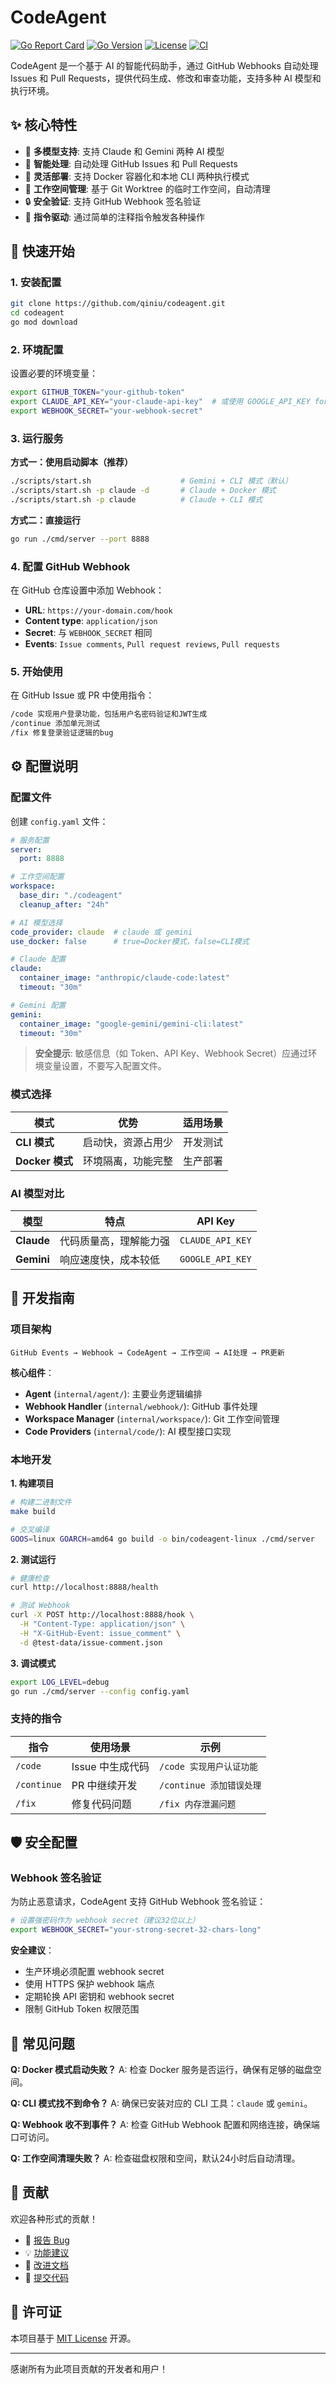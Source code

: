 # CodeAgent

[![Go Report Card](https://goreportcard.com/badge/github.com/qiniu/codeagent)](https://goreportcard.com/report/github.com/qiniu/codeagent)
[![Go Version](https://img.shields.io/github/go-mod/go-version/qiniu/codeagent)](https://go.dev/)
[![License](https://img.shields.io/badge/License-MIT-blue.svg)](LICENSE)
[![CI](https://github.com/qiniu/codeagent/workflows/CI/badge.svg)](https://github.com/qiniu/codeagent/actions)

CodeAgent 是一个基于 AI 的智能代码助手，通过 GitHub Webhooks 自动处理 Issues 和 Pull Requests，提供代码生成、修改和审查功能，支持多种 AI 模型和执行环境。

## ✨ 核心特性

- 🤖 **多模型支持**: 支持 Claude 和 Gemini 两种 AI 模型
- 🔄 **智能处理**: 自动处理 GitHub Issues 和 Pull Requests
- 🐳 **灵活部署**: 支持 Docker 容器化和本地 CLI 两种执行模式
- 📁 **工作空间管理**: 基于 Git Worktree 的临时工作空间，自动清理
- 🔒 **安全验证**: 支持 GitHub Webhook 签名验证
- 🎯 **指令驱动**: 通过简单的注释指令触发各种操作

## 🚀 快速开始

### 1. 安装配置

```bash
git clone https://github.com/qiniu/codeagent.git
cd codeagent
go mod download
```

### 2. 环境配置

设置必要的环境变量：

```bash
export GITHUB_TOKEN="your-github-token"
export CLAUDE_API_KEY="your-claude-api-key"  # 或使用 GOOGLE_API_KEY for Gemini
export WEBHOOK_SECRET="your-webhook-secret"
```

### 3. 运行服务

**方式一：使用启动脚本（推荐）**

```bash
./scripts/start.sh                    # Gemini + CLI 模式（默认）
./scripts/start.sh -p claude -d       # Claude + Docker 模式
./scripts/start.sh -p claude          # Claude + CLI 模式
```

**方式二：直接运行**

```bash
go run ./cmd/server --port 8888
```

### 4. 配置 GitHub Webhook

在 GitHub 仓库设置中添加 Webhook：
- **URL**: `https://your-domain.com/hook`
- **Content type**: `application/json`
- **Secret**: 与 `WEBHOOK_SECRET` 相同
- **Events**: `Issue comments`, `Pull request reviews`, `Pull requests`

### 5. 开始使用

在 GitHub Issue 或 PR 中使用指令：

```bash
/code 实现用户登录功能，包括用户名密码验证和JWT生成
/continue 添加单元测试
/fix 修复登录验证逻辑的bug
```

## ⚙️ 配置说明

### 配置文件

创建 `config.yaml` 文件：

```yaml
# 服务配置
server:
  port: 8888

# 工作空间配置
workspace:
  base_dir: "./codeagent"
  cleanup_after: "24h"

# AI 模型选择
code_provider: claude  # claude 或 gemini
use_docker: false      # true=Docker模式，false=CLI模式

# Claude 配置
claude:
  container_image: "anthropic/claude-code:latest"
  timeout: "30m"

# Gemini 配置  
gemini:
  container_image: "google-gemini/gemini-cli:latest"
  timeout: "30m"
```

> **安全提示**: 敏感信息（如 Token、API Key、Webhook Secret）应通过环境变量设置，不要写入配置文件。

### 模式选择

| 模式 | 优势 | 适用场景 |
|------|------|----------|
| **CLI 模式** | 启动快，资源占用少 | 开发测试 |
| **Docker 模式** | 环境隔离，功能完整 | 生产部署 |

### AI 模型对比

| 模型 | 特点 | API Key |
|------|------|---------|
| **Claude** | 代码质量高，理解能力强 | `CLAUDE_API_KEY` |
| **Gemini** | 响应速度快，成本较低 | `GOOGLE_API_KEY` |

## 🔧 开发指南

### 项目架构

```
GitHub Events → Webhook → CodeAgent → 工作空间 → AI处理 → PR更新
```

**核心组件**：
- **Agent** (`internal/agent/`): 主要业务逻辑编排
- **Webhook Handler** (`internal/webhook/`): GitHub 事件处理
- **Workspace Manager** (`internal/workspace/`): Git 工作空间管理
- **Code Providers** (`internal/code/`): AI 模型接口实现

### 本地开发

**1. 构建项目**

```bash
# 构建二进制文件
make build

# 交叉编译
GOOS=linux GOARCH=amd64 go build -o bin/codeagent-linux ./cmd/server
```

**2. 测试运行**

```bash
# 健康检查
curl http://localhost:8888/health

# 测试 Webhook
curl -X POST http://localhost:8888/hook \
  -H "Content-Type: application/json" \
  -H "X-GitHub-Event: issue_comment" \
  -d @test-data/issue-comment.json
```

**3. 调试模式**

```bash
export LOG_LEVEL=debug
go run ./cmd/server --config config.yaml
```

### 支持的指令

| 指令 | 使用场景 | 示例 |
|------|----------|------|
| `/code` | Issue 中生成代码 | `/code 实现用户认证功能` |
| `/continue` | PR 中继续开发 | `/continue 添加错误处理` |
| `/fix` | 修复代码问题 | `/fix 内存泄漏问题` |

## 🛡️ 安全配置

### Webhook 签名验证

为防止恶意请求，CodeAgent 支持 GitHub Webhook 签名验证：

```bash
# 设置强密码作为 webhook secret（建议32位以上）
export WEBHOOK_SECRET="your-strong-secret-32-chars-long"
```

**安全建议**：
- 生产环境必须配置 webhook secret
- 使用 HTTPS 保护 webhook 端点
- 定期轮换 API 密钥和 webhook secret
- 限制 GitHub Token 权限范围

## 🤔 常见问题

**Q: Docker 模式启动失败？**
A: 检查 Docker 服务是否运行，确保有足够的磁盘空间。

**Q: CLI 模式找不到命令？**
A: 确保已安装对应的 CLI 工具：`claude` 或 `gemini`。

**Q: Webhook 收不到事件？**
A: 检查 GitHub Webhook 配置和网络连接，确保端口可访问。

**Q: 工作空间清理失败？**
A: 检查磁盘权限和空间，默认24小时后自动清理。

## 🤝 贡献

欢迎各种形式的贡献！

- 🐛 [报告 Bug](https://github.com/qiniu/codeagent/issues/new?template=bug_report.md)
- 💡 [功能建议](https://github.com/qiniu/codeagent/issues/new?template=feature_request.md)
- 📝 [改进文档](https://github.com/qiniu/codeagent/issues/new?template=documentation.md)
- 🔧 [提交代码](CONTRIBUTING.md)

## 📄 许可证

本项目基于 [MIT License](LICENSE) 开源。

---

感谢所有为此项目贡献的开发者和用户！
